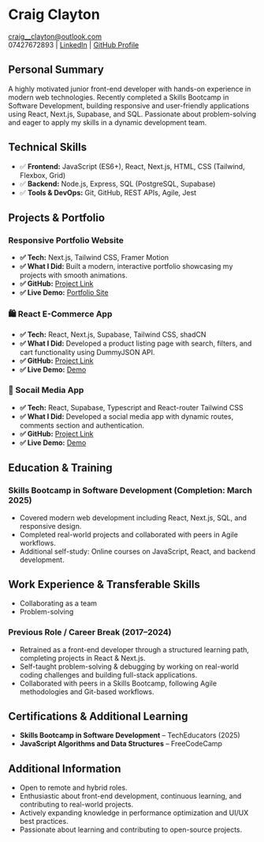 # Craig Clayton

craig__clayton@outlook.com  
07427672893 | [LinkedIn](https://www.linkedin.com/in/craig-clayton-87a155196/) | [GitHub Profile](https://github.com/bulldogpatch)

## Personal Summary

A highly motivated junior front-end developer with hands-on experience in modern web technologies. Recently completed a Skills Bootcamp in Software Development, building responsive and user-friendly applications using React, Next.js, Supabase, and SQL. Passionate about problem-solving and eager to apply my skills in a dynamic development team.

## Technical Skills

- ✅ **Frontend:** JavaScript (ES6+), React, Next.js, HTML, CSS (Tailwind, Flexbox, Grid)
- ✅ **Backend:** Node.js, Express, SQL (PostgreSQL, Supabase)
- ✅ **Tools & DevOps:** Git, GitHub, REST APIs, Agile, Jest

## Projects & Portfolio

### Responsive Portfolio Website

- **✅ Tech:** Next.js, Tailwind CSS, Framer Motion
- **✅ What I Did:** Built a modern, interactive portfolio showcasing my projects with smooth animations.
- **✅ GitHub:** [Project Link](https://github.com/BullDogPatch/portfolio-new)
- **✅ Live Demo:** [Portfolio Site](https://craig-clayton.vercel.app)

### 🛍️ React E-Commerce App

- **✅ Tech:** React, Next.js, Supabase, Tailwind CSS, shadCN
- **✅ What I Did:** Developed a product listing page with search, filters, and cart functionality using DummyJSON API.
- **✅ GitHub:** [Project Link](https://github.com/BullDogPatch/product-shop)
- **✅ Live Demo:** [Demo](https://product-shop-mu.vercel.app)

### 💬 Socail Media App

- **✅ Tech:** React, Supabase, Typescript and React-router Tailwind CSS
- **✅ What I Did:** Developed a social media app with dynamic routes, comments section and authentication.
- **✅ GitHub:** [Project Link](https://github.com/BullDogPatch/social.app)
- **✅ Live Demo:** [Demo](https://social-app-neon-alpha.vercel.app)

## Education & Training

### Skills Bootcamp in Software Development (Completion: March 2025)

- Covered modern web development including React, Next.js, SQL, and responsive design.
- Completed real-world projects and collaborated with peers in Agile workflows.
- Additional self-study: Online courses on JavaScript, React, and backend development.

## Work Experience & Transferable Skills

- Collaborating as a team
- Problem-solving

### Previous Role / Career Break (2017–2024)

- Retrained as a front-end developer through a structured learning path, completing projects in React & Next.js.
- Self-taught problem-solving & debugging by working on real-world coding challenges and building full-stack applications.
- Collaborated with peers in a Skills Bootcamp, following Agile methodologies and Git-based workflows.

## Certifications & Additional Learning

- **Skills Bootcamp in Software Development** – TechEducators (2025)
- **JavaScript Algorithms and Data Structures** – FreeCodeCamp

## Additional Information

- Open to remote and hybrid roles.
- Enthusiastic about front-end development, continuous learning, and contributing to real-world projects.
- Actively expanding knowledge in performance optimization and UI/UX best practices.
- Passionate about learning and contributing to open-source projects.

